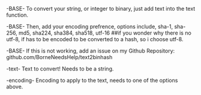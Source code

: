 -BASE- To convert your string, or integer to binary, just add text into the text function.


-BASE- Then, add your encoding prefrence, options include, sha-1, sha-256, md5, sha224, sha384, sha518, utf-16 ##if you wonder why there is no utf-8, if has to be encoded to be converted to a hash, so i choose utf-8.


-BASE- If this is not working, add an issue on my Github Repository: github.com/BorneNeedsHelp/text2binhash


-text- Text to convert! Needs to be a string.


-encoding- Encoding to apply to the text, needs to one of the options above.
